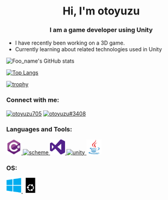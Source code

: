
<h1 align="center">Hi, I'm otoyuzu</h1>
<h3 align="center">I am a game developer using Unity</h3>

- I have recently been working on a 3D game.
- Currently learning about related technologies used in Unity

![Foo_name's GitHub stats](https://github-readme-stats.vercel.app/api?username=otoyuzu705&show_icons=true&theme=vue-dark)

[![Top Langs](https://github-readme-stats.vercel.app/api/top-langs/?username=otoyuzu705&layout=compact&theme=vue-dark)](https://github.com/otoyuzu705/github-readme-stats)

[![trophy](https://github-profile-trophy.vercel.app/?username=otoyuzu705&theme=discord)](https://github.com/otoyuzu705/github-profile-trophy)


<h3 align="left">Connect with me:</h3>
<p align="left">
<a href="https://twitter.com/otoyuzu705" target="blank"><img align="center" src="https://raw.githubusercontent.com/rahuldkjain/github-profile-readme-generator/master/src/images/icons/Social/twitter.svg" alt="otoyuzu705" height="30" width="40" /></a>
<a href="https://discordapp.com/users/814250856936767488" target="blank"><img align="center" src="https://raw.githubusercontent.com/rahuldkjain/github-profile-readme-generator/master/src/images/icons/Social/discord.svg" alt="otoyuzu#3408" height="30" width="40" /></a>
</p>

<h3 align="left">Languages and Tools:</h3>
<p align="left"> <a href="https://www.w3schools.com/cs/" target="_blank" rel="noreferrer"> <img src="https://raw.githubusercontent.com/devicons/devicon/master/icons/csharp/csharp-original.svg" alt="csharp" width="40" height="40"/> </a>
<a href="https://www.w3schools.com/cs/" target="_blank" rel="noreferrer"> <img src="https://upload.wikimedia.org/wikipedia/commons/3/39/Lambda_lc.svg" alt="scheme" width="40" height="40"/> </a>
<a href="https://visualstudio.microsoft.com/" target="_blank" rel="noreferrer"> <img src="https://raw.githubusercontent.com/devicons/devicon/master/icons/visualstudio/visualstudio-plain.svg" alt="visualstudio" width="40" height="40"/> </a>
<a href="https://unity.com/" target="_blank" rel="noreferrer"> <img src="https://www.vectorlogo.zone/logos/unity3d/unity3d-icon.svg" alt="unity" width="40" height="40"/> </a>
<a href="https://www.java.com/" target="_blank" rel="noreferrer"> <img src="https://raw.githubusercontent.com/devicons/devicon/master/icons/java/java-original.svg" alt="unity" width="40" height="40"/> </a> </p>

<h3 align="left">OS:</h>
<p align="left"> <a href="https://www.microsoft.com/" target="_blank" rel="noreferrer"> <img src="https://raw.githubusercontent.com/devicons/devicon/master/icons/windows8/windows8-original.svg" alt="windows" width="40" height="40"/> </a>
<a href="https://www.microsoft.com/" target="_blank" rel="noreferrer"> <img src="https://raw.githubusercontent.com/devicons/devicon/master/icons/ubuntu/ubuntu-plain.svg" alt="ubuntu" width="40" height="40"/> </a>

